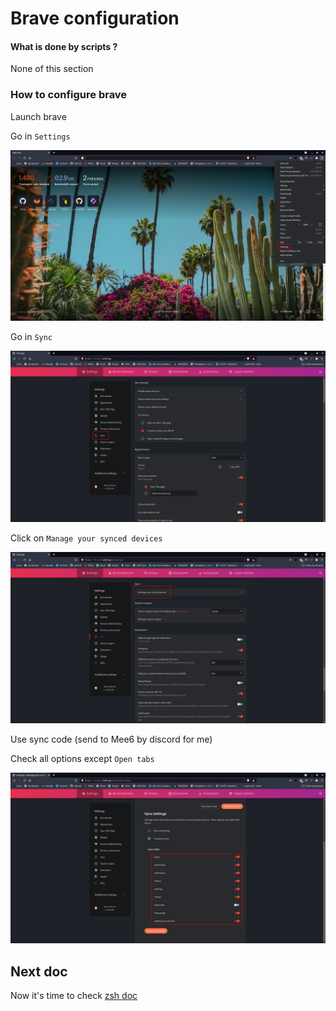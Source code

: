 # Brave configuration

#### What is done by scripts ?

None of this section

### How to configure brave

Launch brave

Go in `Settings`

![Brave settings](img/brave_settings.png)

Go in `Sync`

![Brave sync](img/brave_sync.png)

Click on `Manage your synced devices`

![Brave Manage synced devices](img/brave_manage-sync.png)

Use sync code (send to Mee6 by discord for me)

Check all options except `Open tabs`

![Brave options check](img/brave_checks.png)

## Next doc

Now it's time to check [zsh doc](zsh.md)
